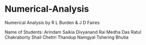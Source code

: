 # Numerical-Analysis
Numerical Analysis by R L Burden &amp; J D Faires 

Name of Students: 
Arindam Saikia
Divyanand Rai
Medha Das
Ratul Chakraborty
Shail Chettri
Thandup Namgyal Tshering Bhutia
